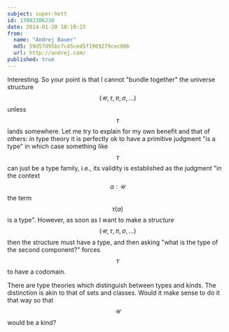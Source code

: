 ```yaml
---
subject: super-hott
id: 13902306230
date: 2014-01-20 10:10:23
from:
  name: "Andrej Bauer"
  md5: 59d57d95bc7c45ced5f1969279cec06b
  url: http://andrej.com/
published: true
---
```

Interesting. So your point is that I cannot "bundle together" the universe structure $$(\mathcal{U}, \tau, \pi, \sigma, \ldots)$$ unless $$\tau$$ lands somewhere. Let me try to explain for my own benefit and that of others: in type theory it is perfectly ok to have a primitive judgment "is a type" in which case something like $$\tau$$ can just be a type family, i.e., its validity is established as the judgment "in the context $$a : \mathcal{U}$$ the term $$\tau(a)$$ is a type". However, as soon as I want to make a _structure_ $$(\mathcal{U}, \tau, \pi, \sigma, \ldots)$$ then the structure must have a type, and then asking "what is the type of the second component?" forces $$\tau$$ to have a codomain. 

There are type theories which distinguish between types and kinds. The distinction is akin to that of sets and classes. Would it make sense to do it that way so that $$\mathcal{U}$$ would be a kind?
